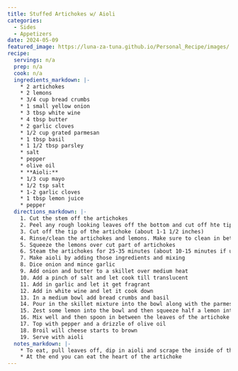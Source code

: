 ```yaml
---
title: Stuffed Artichokes w/ Aioli
categories: 
  - Sides
  - Appetizers
date: 2024-05-09
featured_image: https://luna-za-tuna.github.io/Personal_Recipe/images/
recipe:
  servings: n/a
  prep: n/a
  cook: n/a
  ingredients_markdown: |-
    * 2 artichokes
    * 2 lemons
    * 3/4 cup bread crumbs
    * 1 small yellow onion
    * 3 tbsp white wine
    * 4 tbsp butter
    * 2 garlic cloves
    * 1/2 cup grated parmesan
    * 1 tbsp basil
    * 1 1/2 tbsp parsley
    * salt 
    * pepper
    * olive oil
    * **Aioli:**
    * 1/3 cup mayo
    * 1/2 tsp salt
    * 1-2 garlic cloves
    * 1 tbsp lemon juice
    * pepper
  directions_markdown: |-
    1. Cut the stem off the artichokes
    2. Peel any rough looking leaves off the bottom and cut off hte tips of the rest of the leaves
    3. Cut off the tip of the artichoke (about 1-1 1/2 inches)
    4. Rinse/clean the artichokes and lemons. Make sure to clean in between all the leaves of the artichoke
    5. Squeeze the lemons over cut part of artichokes 
    6. Steam the artichokes for 25-35 minutes (about 10-15 minutes if using an instant pot. You can put the remainder of the lemons in the instant pot water to add more flavor)
    7. Make aioli by adding those ingredients and mixing
    8. Dice onion and mince garlic
    9. Add onion and butter to a skillet over medium heat
    10. Add a pinch of salt and let cook till translucent
    11. Add in garlic and let it get fragrant
    12. Add in white wine and let it cook down
    13. In a medium bowl add bread crumbs and basil
    14. Pour in the skillet mixture into the bowl along with the parmesan and parsley.
    15. Zest some lemon into the bowl and then squeeze half a lemon into the bowl
    16. Mix well and then spoon in between the leaves of the artichoke
    17. Top with pepper and a drizzle of olive oil
    18. Broil will cheese starts to brown
    19. Serve with aioli
  notes_markdown: |-
    * To eat, pull leaves off, dip in aioli and scrape the inside of the leaf with teeth and discard the rest 
    * At the end you can eat the heart of the artichoke
---
```

